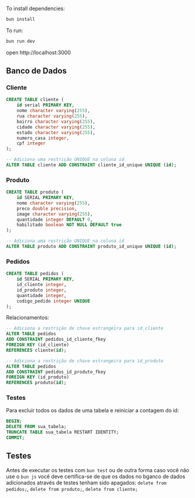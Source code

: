 To install dependencies:
```sh
bun install
```

To run:
```sh
bun run dev
```

open http://localhost:3000

## Banco de Dados

### Cliente

```sql
CREATE TABLE cliente (
    id serial PRIMARY KEY,
    nome character varying(255),
    rua character varying(255),
    bairro character varying(255),
    cidade character varying(255),
    estado character varying(255),
    numero_casa integer,
    cpf integer
);

-- Adiciona uma restrição UNIQUE na coluna id
ALTER TABLE cliente ADD CONSTRAINT cliente_id_unique UNIQUE (id);
```

### Produto
```sql
CREATE TABLE produto (
    id SERIAL PRIMARY KEY,
    nome character varying(255),
    preco double precision,
    image character varying(255),
    quantidade integer DEFAULT 0,
    habilitado boolean NOT NULL DEFAULT true
);

-- Adiciona uma restrição UNIQUE na coluna id
ALTER TABLE produto ADD CONSTRAINT produto_id_unique UNIQUE (id);
```

### Pedidos
```sql
CREATE TABLE pedidos (
    id SERIAL PRIMARY KEY,
    id_cliente integer,
    id_produto integer,
    quantidade integer,
    codigo_pedido integer UNIQUE
);
```

Relacionamentos:

```sql
-- Adiciona a restrição de chave estrangeira para id_cliente
ALTER TABLE pedidos
ADD CONSTRAINT pedidos_id_cliente_fkey
FOREIGN KEY (id_cliente) 
REFERENCES cliente(id);
```

```sql
-- Adiciona a restrição de chave estrangeira para id_produto
ALTER TABLE pedidos
ADD CONSTRAINT pedidos_id_produto_fkey
FOREIGN KEY (id_produto) 
REFERENCES produto(id);
```

### Testes
Para excluir todos os dados de uma tabela e reiniciar a contagem do id:
```sql
BEGIN;
DELETE FROM sua_tabela;
TRUNCATE TABLE sua_tabela RESTART IDENTITY;
COMMIT;

``` 

## Testes

Antes de executar os testes com `bun test` ou de outra forma caso você não use o `bun js` você deve certifica-se de que os dados no bganco de dados adicionados através de testes tenham sido apagados: `delete from pedidos;`, `delete from produto;`, `delete from cliente;`